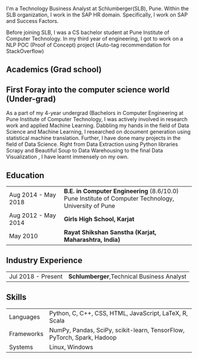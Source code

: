 I'm a Technology Business Analyst at Schlumberger(SLB), Pune. Within the SLB organization, I work in the SAP HR domain. Specifically, I work on SAP and Success Factors.

Before joining SLB, I was a CS bachelor student at Pune Institute of Computer Technology.  In my third year of engineering, I got to work on a NLP POC (Proof of Concept) project (Auto-tag recommendation for StackOverflow) 


<h2>Academics (Grad school)</h2>

<h2>First Foray into the computer science world (Under-grad)</h2>

As a part of my 4-year undergrad (Bachelors in Computer Engineering at Pune Institute of Computer Technology, I was actively involved in research work and applied Machine Learning. Dabbling my hands in the field of Data Science and Machine Learning, I researched on dcoument generation using statistical machine translation. Further, I have done many projects in the field of Data Science. Right from Data Extraction using Python libraries Scrapy and Beautiful Soup to Data Warehousing to the final Data Visualization , I have learnt immensely on my own. 

## <i class="fa fa-chevron-right"></i> Education

<table class="table table-hover">
 
  <tr>
    <td class="col-md-3">Aug 2014 - May 2018</td>
    <td>
        <strong>B.E. in Computer Engineering</strong>
        (8.6/10.0)
        <br>
     Pune Institute of Computer Technology, University of Pune
    </td>
  </tr>
  <tr>
    <td class="col-md-3">Aug 2012 - May 2014</td>
    <td>
        <strong>Girls High School, Karjat</strong>
    </td>
  </tr>
  <tr>
    <td class="col-md-3">May 2010</td>
    <td>
      <strong>Rayat Shikshan Sanstha (Karjat, Maharashtra, India)</strong>
    </td>
  </tr>
</table>

## <i class="fa fa-chevron-right"></i> Industry Experience
<table class="table table-hover">
<tr>
  <td class='col-md-3'>Jul 2018 - Present</td>
  <td><strong>Schlumberger</strong>,Technical Business Analyst</td>
</tr>
</table>



## <i class="fa fa-chevron-right"></i> Skills
<table class="table table-hover">
<tr>
  <td class='col-md-2'>Languages</td>
  <td markdown="1">
Python, C, C++, CSS, HTML, JavaScript, LaTeX, R, Scala
  </td>
</tr>
<tr>
  <td class='col-md-2'>Frameworks</td>
  <td markdown="1">
 NumPy, Pandas, SciPy, scikit-learn, TensorFlow, PyTorch, Spark, Hadoop
  </td>
</tr>
<tr>
  <td class='col-md-2'>Systems</td>
  <td markdown="1">
Linux, Windows
  </td>
</tr>
</table>


